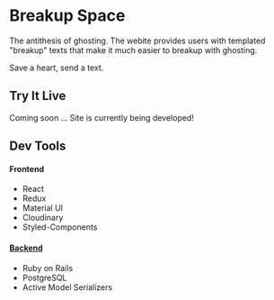 # Breakup Space

The antithesis of ghosting. The webite provides users with templated "breakup" texts that make it much easier to breakup with ghosting.

Save a heart, send a text.

## Try It Live

Coming soon ... Site is currently being developed!

## Dev Tools

#### Frontend

- React
- Redux
- Material UI
- Cloudinary
- Styled-Components

#### [Backend](https://github.com/slurio/Breakup-Space-Backend)

- Ruby on Rails
- PostgreSQL
- Active Model Serializers
